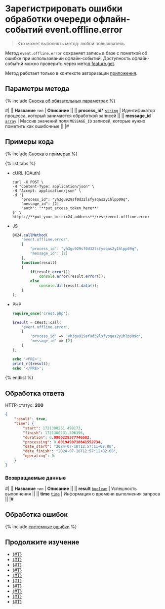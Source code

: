 # Зарегистрировать ошибки обработки очереди офлайн-событий event.offline.error

> Кто может выполнять метод: любой пользователь

Метод `event.offline.error` сохраняет запись в базе с пометкой об ошибке при использовании офлайн-событий. Доступность офлайн-событий можно проверить через метод [feature.get](../common/system/feature-get.md).

Метод работает только в контексте авторизации [приложения](../app-installation/index.md).

## Параметры метода

{% include [Сноска об обязательных параметрах](../../_includes/required.md) %}

#|
|| **Название**
`тип` | **Описание** ||
|| **process_id***
[`string`](../data-types.md) | Идентификатор процесса, который занимается обработкой записей ||
|| **message_id**
[`array`](../data-types.md) | Массив значений поля `MESSAGE_ID` записей, которые нужно пометить как ошибочные ||
|#

## Примеры кода

{% include [Сноска о примерах](../../_includes/examples.md) %}

{% list tabs %}

- cURL (OAuth)

    ```curl
    curl -X POST \
    -H "Content-Type: application/json" \
    -H "Accept: application/json" \
    -d '{
        "process_id": "yh3gu929sf0d32lsfysqas2y1hlpp09q",
        "message_id": [2],
        "auth": "**put_access_token_here**"
    }' \
    https://**put_your_bitrix24_address**/rest/event.offline.error
    ```

- JS

    ```js
    BX24.callMethod(
        "event.offline.error",
        {
            "process_id": "yh3gu929sf0d32lsfysqas2y1hlpp09q",
            "message_id": [2]
        },
        function(result)
        {
            if(result.error())
                console.error(result.error());
            else
                console.dir(result.data());
        }
    );
    ```

- PHP

    ```php
    require_once('crest.php');

    $result = CRest::call(
        'event.offline.error',
        [
            'process_id' => 'yh3gu929sf0d32lsfysqas2y1hlpp09q',
            'message_id' => [2]
        ]
    );

    echo '<PRE>';
    print_r($result);
    echo '</PRE>';
    ```

{% endlist %}

## Обработка ответа

HTTP-статус: **200**

```json
{
    "result": true,
    "time": {
        "start": 1721300231.498173,
        "finish": 1721300231.596196,
        "duration": 0.0980229377746582,
        "processing": 0.0019490718841552734,
        "date_start": "2024-07-18T12:57:11+02:00",
        "date_finish": "2024-07-18T12:57:11+02:00",
        "operating": 0
    }
}
```

### Возвращаемые данные

#|
|| **Название**
`тип` | **Описание** ||
|| **result**
[`boolean`](../data-types.md) | Успешность выполнения ||
|| **time**
[`time`](../data-types.md) | Информация о времени выполнения запроса ||
|#

## Обработка ошибок

{% include [системные ошибки](../../_includes/system-errors.md) %}

## Продолжите изучение

- [{#T}](./events.md)
- [{#T}](./event-bind.md)
- [{#T}](./event-get.md)
- [{#T}](./event-unbind.md)
- [{#T}](./safe-event-handlers.md)
- [{#T}](./offline-events.md)
- [{#T}](./event-offline-list.md)
- [{#T}](./event-offline-get.md)
- [{#T}](./event-offline-clear.md)
- [{#T}](./on-offline-event.md)